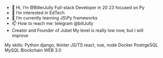 - 👋 Hi, I’m @BillerJully Full-stack Developer in 20 23 focused on Py
- 👀 I’m interested in EdTech
- 🌱 I’m currently learning JS\Py frameworks
- 📫 How to reach me: telegram @billJully
- Creator and Founder of Jubel
My level is really low now, but i will improve

My skills:
Python django, tkinter
JS/TS react, vue, node
Docker
PostrgeSQL
MySQL
Blockchain
WEB 3.0
<!---
BillerJully/BillerJully is a ✨ special ✨ repository because its `README.md` (this file) appears on your GitHub profile.
You can click the Preview link to take a look at your changes.
--->

